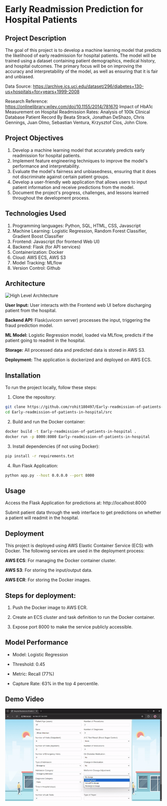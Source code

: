 # Early Readmission Prediction for Hospital Patients

## Project Description

The goal of this project is to develop a machine learning model that predicts the likelihood of early readmission for hospital patients. The model will be trained using a dataset containing patient demographics, medical history, and hospital outcomes. The primary focus will be on improving the accuracy and interpretability of the model, as well as ensuring that it is fair and unbiased.

Data Source: https://archive.ics.uci.edu/dataset/296/diabetes+130-us+hospitals+for+years+1999-2008

Research Reference: https://onlinelibrary.wiley.com/doi/10.1155/2014/781670
Impact of HbA1c Measurement on Hospital Readmission Rates: Analysis of 100k Clinical Database Patient Record By Beata Strack, Jonathan DeShazo, Chris Gennings, Juan Olmo, Sebastian Ventura, Krzysztof Cios, John Clore.



## Project Objectives

1. Develop a machine learning model that accurately predicts early readmission for hospital patients.
2. Implement feature engineering techniques to improve the model's performance and interpretability.
3. Evaluate the model's fairness and unbiasedness, ensuring that it does not discriminate against certain patient groups.
4. Develop a user-friendly web application that allows users to input patient information and receive predictions from the model.
5. Document the project's progress, challenges, and lessons learned throughout the development process.


## Technologies Used
1. Programming languages: Python, SQL, HTML, CSS, Javascript
2. Machine Learning: Logistic Regression, Random Forest Classifier, Gradient Boost Classifier
3. Frontend: Javascript (for frontend Web UI)
4. Backend: Flask (for API services)
5. Containerization: Docker
6. Cloud: AWS ECS, AWS S3
7. Model Tracking: MLflow
8. Version Control: Github

## Architecture

![**High Level Architecture**](architecture/Architecture_diagram.png)

**User Input:** User interacts with the Frontend web UI before discharging patient from the hospital.

**Backend API:** Flask(uvicorn server) processes the input, triggering the fraud prediction model.

**ML Model:** Logistic Regression model, loaded via MLflow, predicts if the patient going to readmit in the hospital.

**Storage:** All processed data and predicted data is stored in AWS S3.

**Deployment:** The application is dockerized and deployed on AWS ECS.

## Installation

To run the project locally, follow these steps:

1. Clone the repository:

```bash
git clone https://github.com/rohit180497/Early-readmission-of-patients-in-hospital.git
cd Early-readmission-of-patients-in-hospital/src
```

2. Build and run the Docker container:

```bash
docker build -t Early-readmission-of-patients-in-hospital .
docker run -p 8000:8000 Early-readmission-of-patients-in-hospital
```

3. Install dependencies (if not using Docker):

```bash
pip install -r requirements.txt
```

4. Run Flask Application:

```bash
python app.py --host 0.0.0.0 --port 8000  
```

## Usage

Access the Flask Application for predictions at: http://localhost:8000

Submit patient data through the web interface to get predictions on whether a patient will readmit in the hospital.

## Deployment
This project is deployed using AWS Elastic Container Service (ECS) with Docker. The following services are used in the deployment process:

**AWS ECS**: For managing the Docker container cluster.

**AWS S3**: For storing the input/output data.

**AWS ECR**: For storing the Docker images.

## Steps for deployment:

1. Push the Docker image to AWS ECR.

2. Create an ECS cluster and task definition to run the Docker container.

3. Expose port 8000 to make the service publicly accessible.

## Model Performance

- Model: Logistic Regression

- Threshold: 0.45

- Metric: Recall (77%)

- Capture Rate: 63% in the top 4 percentile.

## Demo Video
![early Readmission of Patients Interface AWS](video/AWSDeploymentInterface.gif)
